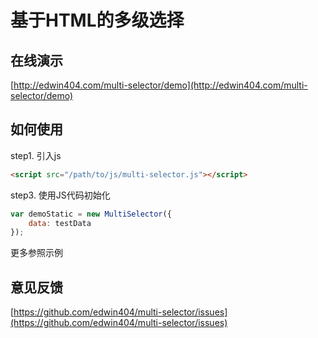 # 基于HTML的多级选择

## 在线演示

[http://edwin404.com/multi-selector/demo](http://edwin404.com/multi-selector/demo)

## 如何使用

step1. 引入js

```html
<script src="/path/to/js/multi-selector.js"></script>
````

step3. 使用JS代码初始化

```javascript
var demoStatic = new MultiSelector({
    data: testData
});
```

更多参照示例


## 意见反馈

[https://github.com/edwin404/multi-selector/issues](https://github.com/edwin404/multi-selector/issues)